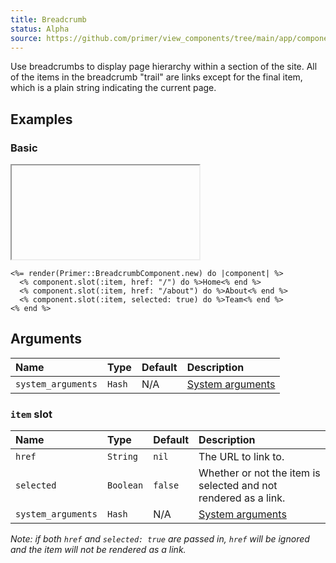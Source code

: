 ```yaml
---
title: Breadcrumb
status: Alpha
source: https://github.com/primer/view_components/tree/main/app/components/primer/breadcrumb_component.rb
---
```


<!-- Warning: AUTO-GENERATED file, do not edit. Add code comments to your Ruby instead <3 -->

Use breadcrumbs to display page hierarchy within a section of the site. All of the items in the breadcrumb "trail" are links except for the final item, which is a plain string indicating the current page.

## Examples

### Basic

<iframe onLoad={(e) => e.target.style.height = e.target.contentWindow.document.body.scrollHeight + 34 + 'px'} style="width: 100%; border: 0px;" srcdoc="<html class='Box height-full p-3'><head><link href='https://unpkg.com/@primer/css-next@canary/dist/primer.css' rel='stylesheet'></head><body><nav aria-label='Breadcrumb'>  <ol>      <li class='breadcrumb-item  '><a href='/'>Home</a></li>      <li class='breadcrumb-item  '><a href='/about'>About</a></li>      <li aria-current='page' class='breadcrumb-item  '>Team</li>  </ol></nav></body></html>"></iframe>

```erb
<%= render(Primer::BreadcrumbComponent.new) do |component| %>
  <% component.slot(:item, href: "/") do %>Home<% end %>
  <% component.slot(:item, href: "/about") do %>About<% end %>
  <% component.slot(:item, selected: true) do %>Team<% end %>
<% end %>
```

## Arguments

| Name | Type | Default | Description |
| :- | :- | :- | :- |
| `system_arguments` | `Hash` | N/A | [System arguments](/system-arguments) |

### `item` slot

| Name | Type | Default | Description |
| :- | :- | :- | :- |
| `href` | `String` | `nil` | The URL to link to. |
| `selected` | `Boolean` | `false` | Whether or not the item is selected and not rendered as a link. |
| `system_arguments` | `Hash` | N/A | [System arguments](/system-arguments) |

_Note: if both `href` and `selected: true` are passed in, `href` will be ignored and the item will not be rendered as a link._
